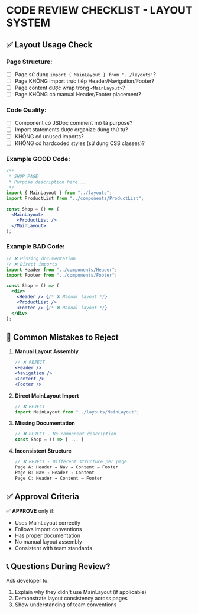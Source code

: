 # CODE REVIEW CHECKLIST - LAYOUT SYSTEM

## ✅ **Layout Usage Check**

### Page Structure:

- [ ] Page sử dụng `import { MainLayout } from '../layouts'`?
- [ ] Page KHÔNG import trực tiếp Header/Navigation/Footer?
- [ ] Page content được wrap trong `<MainLayout>`?
- [ ] Page KHÔNG có manual Header/Footer placement?

### Code Quality:

- [ ] Component có JSDoc comment mô tả purpose?
- [ ] Import statements được organize đúng thứ tự?
- [ ] KHÔNG có unused imports?
- [ ] KHÔNG có hardcoded styles (sử dụng CSS classes)?

### Example GOOD Code:

```jsx
/**
 * SHOP PAGE
 * Purpose description here...
 */
import { MainLayout } from "../layouts";
import ProductList from "../components/ProductList";

const Shop = () => (
  <MainLayout>
    <ProductList />
  </MainLayout>
);
```

### Example BAD Code:

```jsx
// ❌ Missing documentation
// ❌ Direct imports
import Header from "../components/Header";
import Footer from "../components/Footer";

const Shop = () => (
  <div>
    <Header /> {/* ❌ Manual layout */}
    <ProductList />
    <Footer /> {/* ❌ Manual layout */}
  </div>
);
```

## 🚫 **Common Mistakes to Reject**

1. **Manual Layout Assembly**

   ```jsx
   // ❌ REJECT
   <Header />
   <Navigation />
   <Content />
   <Footer />
   ```

2. **Direct MainLayout Import**

   ```jsx
   // ❌ REJECT
   import MainLayout from "../layouts/MainLayout";
   ```

3. **Missing Documentation**

   ```jsx
   // ❌ REJECT - No component description
   const Shop = () => { ... }
   ```

4. **Inconsistent Structure**
   ```jsx
   // ❌ REJECT - Different structure per page
   Page A: Header → Nav → Content → Footer
   Page B: Nav → Header → Content
   Page C: Header → Content → Footer
   ```

## ✅ **Approval Criteria**

✅ **APPROVE** only if:

- Uses MainLayout correctly
- Follows import conventions
- Has proper documentation
- No manual layout assembly
- Consistent with team standards

## 📞 **Questions During Review?**

Ask developer to:

1. Explain why they didn't use MainLayout (if applicable)
2. Demonstrate layout consistency across pages
3. Show understanding of team conventions
